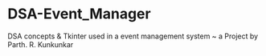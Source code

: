 # DSA-Event_Manager
DSA concepts &amp; Tkinter used in a event management system 
                                                                      ~ a Project by Parth. R. Kunkunkar
